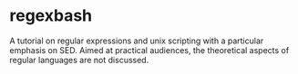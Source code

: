 regexbash
=========
A tutorial on regular expressions and unix scripting with a particular emphasis on SED.  Aimed at practical audiences, the theoretical aspects of regular languages are not discussed.
